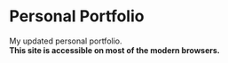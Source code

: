 # Personal Portfolio

My updated personal portfolio.<br>
**This site is accessible on most of the modern browsers.**